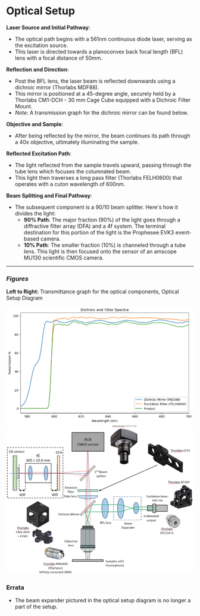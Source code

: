 # Optical Setup

**Laser Source and Initial Pathway**:

* The optical path begins with a 561nm continuous diode laser, serving as the excitation source.
* This laser is directed towards a planoconvex back focal length (BFL) lens with a focal distance of 50mm.

**Reflection and Direction**:

* Post the BFL lens, the laser beam is reflected downwards using a dichroic mirror (Thorlabs MDF88).
* This mirror is positioned at a 45-degree angle, securely held by a Thorlabs CM1-DCH - 30 mm Cage Cube equipped with a Dichroic Filter Mount.
* _Note_: A transmission graph for the dichroic mirror can be found below.

**Objective and Sample**:

* After being reflected by the mirror, the beam continues its path through a 40x objective, ultimately illuminating the sample.

**Reflected Excitation Path**:

* The light reflected from the sample travels upward, passing through the tube lens which focuses the columnated beam.
* This light then traverses a long pass filter (Thorlabs FELH0600) that operates with a cuton wavelength of 600nm.

**Beam Splitting and Final Pathway**:

* The subsequent component is a 90/10 beam splitter. Here's how it divides the light:
  * **90% Path**: The major fraction (90%) of the light goes through a diffractive filter array (DFA) and a 4f system. The terminal destination for this portion of the light is the Prophesee EVK3 event-based camera.
  * **10% Path**: The smaller fraction (10%) is channeled through a tube lens. This light is then focused onto the sensor of an amscope MU130 scientific CMOS camera.

***

### _Figures_

**Left to Right:** Transmittance graph for the optical components, Optical Setup Diagram

![](<.gitbook/assets/image (1).png>)![](.gitbook/assets/image.png)

### Errata

* The beam expander pictured in the optical setup diagram is no longer a part of the setup.
